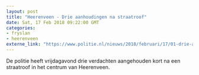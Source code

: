 ```yaml
---
layout: post
title: "Heerenveen - Drie aanhoudingen na straatroof"
date: Sat, 17 Feb 2018 09:22:00 GMT
categories: 
- fryslan 
- heerenveen 
externe_link: "https://www.politie.nl/nieuws/2018/februari/17/01-drie-aanhoudingen-na-straatroof.html"
---
```


De politie heeft vrijdagavond drie verdachten aangehouden kort na een straatroof in het centrum van Heerenveen.
